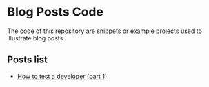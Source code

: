 # Blog Posts Code

The code of this repository are snippets or example projects used
to illustrate blog posts.


## Posts list

* [How to test a developer (part 1)](https://medium.com/@RogelioOrts/how-to-test-a-developer-part-1-d9cbad26c722)
